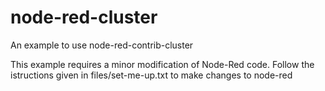 # node-red-cluster
An example to use node-red-contrib-cluster


This example requires a minor modification of Node-Red code.
Follow the istructions given in files/set-me-up.txt to make changes to node-red
